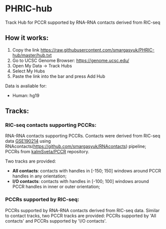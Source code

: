 # PHRIC-hub
Track Hub for PCCR supported by RNA-RNA contacts derived from RIC-seq

## How it works:
1. Copy the link https://raw.githubusercontent.com/smargasyuk/PHRIC-hub/master/hub.txt
2. Go to UCSC Genome Browser: https://genome.ucsc.edu/
3. Open My Data -> Track Hubs
4. Select My Hubs 
5. Paste the link into the bar and press Add Hub 

Data is avaliable for:
- Human: hg19

## Tracks:

### RIC-seq contacts supporting PCCRs:
RNA-RNA contacts supporting PCCRs. Contacts were derived from RIC-seq data [GSE190214](https://www.ncbi.nlm.nih.gov/geo/query/acc.cgi?acc=GSE190214) using RNAcontacts(https://github.com/smargasyuk/RNAcontacts) pipeline; PCCRs from [kalmSveta/PCCR](https://github.com/kalmSveta/PCCR) repository.

Two tracks are provided:
+ **All contacts**: contacts with handles in [-150; 150] windows around PCCR handles in any orientation;
+ **I/O contacts**: contacts with handles in [-100; 100] windows around PCCR handles in inner or outer orientation;


### PCCRs supported by RIC-seq:
PCCRs supported by RNA-RNA contacts derived from RIC-seq data. Similar to contact tracks, two PCCR tracks are provided: PCCRs supported by 'All contacts' and PCCRs supported by 'I/O contacts'.


